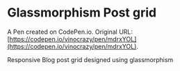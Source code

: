 # Glassmorphism Post grid

A Pen created on CodePen.io. Original URL: [https://codepen.io/vinocrazy/pen/mdrxYOL](https://codepen.io/vinocrazy/pen/mdrxYOL).

Responsive Blog post grid  designed using glassmorphism
